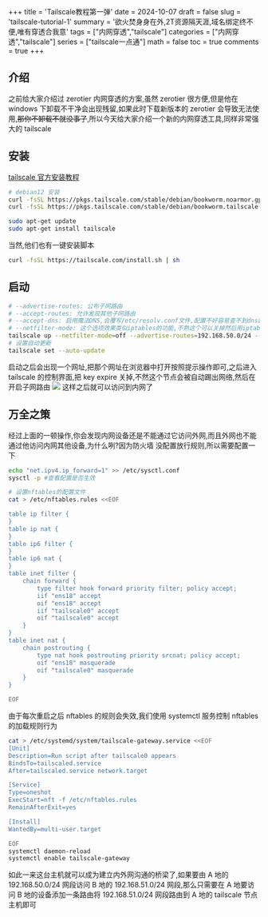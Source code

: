 +++
title = 'Tailscale教程第一弹'
date = 2024-10-07
draft = false
slug = 'tailscale-tutorial-1'
summary = '欲火焚身身在外,2T资源隔天涯,域名绑定终不便,唯有穿透合我意'
tags = ["内网穿透","tailscale"]
categories = ["内网穿透","tailscale"]
series = ["tailscale一点通"]
math = false
toc = true
comments = true
+++

## 介绍

之前给大家介绍过 zerotier 内网穿透的方案,虽然 zerotier 很方便,但是他在 windows 下卸载不干净会出现残留,如果此时下载新版本的 zerotier 会导致无法使用,~~那你不卸载不就没事了~~,所以今天给大家介绍一个新的内网穿透工具,同样非常强大的 tailscale

## 安装

[tailscale 官方安装教程](https://tailscale.com/download/linux)

```bash
# debian12 安装
curl -fsSL https://pkgs.tailscale.com/stable/debian/bookworm.noarmor.gpg | sudo tee /usr/share/keyrings/tailscale-archive-keyring.gpg >/dev/null
curl -fsSL https://pkgs.tailscale.com/stable/debian/bookworm.tailscale-keyring.list | sudo tee /etc/apt/sources.list.d/tailscale.list

sudo apt-get update
sudo apt-get install tailscale
```

当然,他们也有一键安装脚本

```bash
curl -fsSL https://tailscale.com/install.sh | sh
```

## 启动

```bash
# --advertise-routes: 公布子网路由
# --accept-routes: 允许发现其他子网路由
# --accept-dns: 启用魔法DNS,会覆写/etc/resolv.conf文件,配置不好容易查不到dns断网
# --netfilter-mode: 这个选项效果类似iptables的功能,不熟这个可以关掉然后用iptables或者nftables配置四表五链
tailscale up --netfilter-mode=off --advertise-routes=192.168.50.0/24 --accept-routes --accept-dns=false
# 设置自动更新
tailscale set --auto-update
```

启动之后会出现一个网址,把那个网址在浏览器中打开按照提示操作即可,之后进入 tailscale 的控制界面,把 key expire 关掉,不然这个节点会被自动踢出网络,然后在开启子网路由
![](https://gitee.com/Linsifu/pic-embed/raw/master/images/tailscale-steps.png)
这样之后就可以访问到内网了

## 万全之策

经过上面的一顿操作,你会发现内网设备还是不能通过它访问外网,而且外网也不能通过他访问内网其他设备,为什么咧?因为防火墙
没配置放行规则,所以需要配置一下

```bash
echo "net.ipv4.ip_forward=1" >> /etc/sysctl.conf
sysctl -p #查看配置是否生效

# 设置nftables的配置文件
cat > /etc/nftables.rules <<EOF

table ip filter {
}
table ip nat {
}
table ip6 filter {
}
table ip6 nat {
}
table inet filter {
	chain forward {
		type filter hook forward priority filter; policy accept;
		iif "ens18" accept
		oif "ens18" accept
		iif "tailscale0" accept
		oif "tailscale0" accept
	}
}
table inet nat {
	chain postrouting {
		type nat hook postrouting priority srcnat; policy accept;
		oif "ens18" masquerade
		oif "tailscale0" masquerade
	}
}

EOF

```

由于每次重启之后 nftables 的规则会失效,我们使用 systemctl 服务控制 nftables 的加载规则行为

```bash
cat > /etc/systemd/system/tailscale-gateway.service <<EOF
[Unit]
Description=Run script after tailscale0 appears
BindsTo=tailscaled.service
After=tailscaled.service network.target

[Service]
Type=oneshot
ExecStart=nft -f /etc/nftables.rules
RemainAfterExit=yes

[Install]
WantedBy=multi-user.target

EOF
systemctl daemon-reload
systemctl enable tailscale-gateway
```

如此一来这台主机就可以成为建立内外网沟通的桥梁了,如果要由 A 地的 192.168.50.0/24 网段访问 B 地的 192.168.51.0/24 网段,那么只需要在 A 地要访问 B 地的设备添加一条路由将 192.168.51.0/24 网段路由到 A 地的 tailscale 节点主机即可
